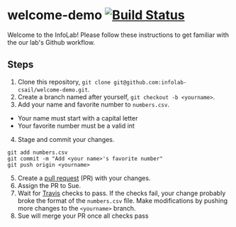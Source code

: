 # welcome-demo [![Build Status](https://travis-ci.org/infolab-csail/welcome-demo.svg)](https://travis-ci.org/infolab-csail/welcome-demo)
Welcome to the InfoLab! Please follow these instructions to get familiar with the our lab's Github workflow.

## Steps

1. Clone this repository, `git clone git@github.com:infolab-csail/welcome-demo.git`.
2. Create a branch named after yourself, `git checkout -b <yourname>`.
3. Add your name and favorite number to `numbers.csv`.
  * Your name must start with a capital letter
  * Your favorite number must be a valid int
4. Stage and commit your changes.
```
git add numbers.csv
git commit -m "Add <your name>'s favorite number"
git push origin <yourname>
```
5. Create a [pull request](https://help.github.com/articles/using-pull-requests/) (PR) with your changes.
6. Assign the PR to Sue.
7. Wait for [Travis](https://travis-ci.org/infolab-csail/welcome-demo) checks to pass. If the checks fail, your change probably broke the format of the `numbers.csv` file. Make modifications by pushing more changes to the `<yourname>` branch.
8. Sue will merge your PR once all checks pass
